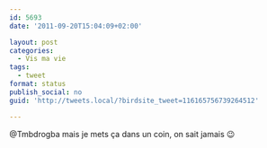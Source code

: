 ```yaml
---
id: 5693
date: '2011-09-20T15:04:09+02:00'

layout: post
categories:
  - Vis ma vie
tags:
  - tweet
format: status
publish_social: no
guid: 'http://tweets.local/?birdsite_tweet=116165756739264512'

---
```


@Tmbdrogba mais je mets ça dans un coin, on sait jamais 😉